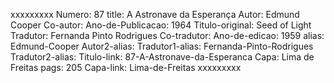 xxxxxxxxx
Numero: 87
title: A Astronave da Esperança
Autor: Edmund Cooper
Co-autor: 
Ano-de-Publicacao: 1964
Titulo-original: Seed of Light
Tradutor: Fernanda Pinto Rodrigues
Co-tradutor: 
Ano-de-edicao: 1959
alias: Edmund-Cooper
Autor2-alias: 
Tradutor1-alias: Fernanda-Pinto-Rodrigues
Tradutor2-alias: 
Titulo-link: 87-A-Astronave-da-Esperanca
Capa: Lima de Freitas
pags: 205
Capa-link: Lima-de-Freitas
xxxxxxxxx